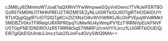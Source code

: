 c3M6Ly9ZMmhoWTJoaE1qQXRhV1YwWmpweGQyVnlOemc1TVRJelFERTBOQzR5TkM0NU1TNHhPREU2TlRZME5EZyNLUi0lRTklQUIlOTglRTklODAlOUYlRTUlQjglQjglRTclOTQlQTgKCnZtZXNzOi8vWVhWMGJ6cGhPVEpqWVdRMk15MDBZV0kxTFRRelpURXRPR0pqTUMwNU4yWmpPV1EzT1RRNVpEUkFNVFU0TGpFNE1DNDROUzR5TlRRNk5qSTNNRFU/cmVtYXJrcz1LUi0lRTklOUElQjElRTglQkElQUImb2Jmcz1ub25lJmFsdGVySWQ9MA==
